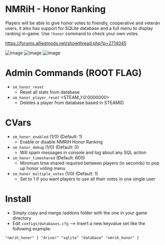 # NMRiH - Honor Ranking
Players will be able to give honor votes to friendly, cooperative and veteran users, it also has support for SQLite database and a full menu to display ranking in-game. Use `!honor` command to check your own votes.

https://forums.alliedmods.net/showthread.php?p=2714045

![image](https://i.imgur.com/YD88Y3G.jpeg)
![image](https://i.imgur.com/osTxq6G.jpeg)
![image](https://i.imgur.com/wEpAsjT.jpeg)

# Admin Commands (ROOT FLAG)
- `sm_honor_reset`
  - Reset all stats from database
- `sm_honor_player_reset` <STEAM_1:0:0000000>
  - Deletes a player from database based in STEAMID


# CVars
- `sm_honor_enabled` (1/0) (Default: 1)
  - Enable or disable NMRiH Honor Ranking
- `sm_honor_debug` (1/0) (Default: 0)
  - Will spam messages in console and log about any SQL action
- `sm_honor_timeshared` (Default: 600)
  - Minimum time shared required between players (in seconds) to pop up honor voting menu
- `sm_honor_multiple_votes` (1/0) (Default: 1)
  - Set to 1 if you want players to use all their votes in one single user

# Install
- Simply copy and merge /addons folder with the one in your game directory
- Edit `configs/databases.cfg` --> Insert a new keyvalue set like the following example:

`"nmrih_honor"
{
   "driver" "sqlite"
   "database" "nmrih_honor"
}`
